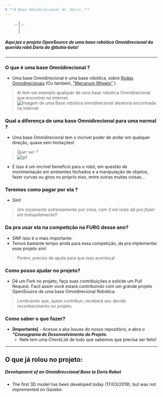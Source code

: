 ```yaml
---
# **A Base Omnidirecional da _Doris_!**
---
```

 
        __|__
          |
          |

   ##### *Aqui jaz o projeto OpenSource de uma base robótica Omnidirecional da querida robô Doris do @butia-bots!*

----

### O que é uma base Omnidirecional ?

- Uma base Omnidirecional é uma base robótica, sobre [Rodas Omnidirecionais](https://en.wikipedia.org/wiki/Omni_wheel) (Ou também, ["Mecanum Wheels"](https://en.wikipedia.org/wiki/Mecanum_wheel) ).

> Ai tem um exemplo qualquer de uma base robótica Omnidirecional que encontrei na internet:
> ![Imagem de uma Base robótica omnidirecional aleatória encontrada na internet](https://www.superdroidrobots.com/images/TP/TP-152-004.jpg)

### Qual a diferença de uma base Omnidirecional para uma normal ?

 - Uma base Omnidirecional tem o incrivel poder de andar em qualquer direção, quase sem limitações!

> _Quer ver ?_  
>  ![gif](https://www.gadgetify.com/wp-content/uploads/2017/04/03/nalma.gif)

 - E isso é um incrivel beneficio para o robô, em questão de movimentação em ambientes fechados e a manipulação de objetos, fazer curvas ou giros no próprio eixo, entre outras muitas coisas...
 
### Teremos como pagar por ela ?
 
  - Sim! 
  > _Um orçamento extremamente por cima, com 3 mil reais dá pra fazer ela tranquilamente!!_
  
### Da pra usar ela na competição na FURG desse ano?

  - SIM! Isso é o mais importante.
  - Temos bastante tempo ainda para essa competição, da pra implementar esse projeto sim!
  > Porém, preciso de ajuda para que isso aconteça!
  
### Como posso ajudar no projeto?

  - Dê um Fork no projeto, faça suas contribuições e solicite um Pull Request. Facil assim você estará contribuindo com um grande projeto OpenSource de uma base Omnidirecional Robótica.
  > Lembrando que, quem contribuir, receberá seu devido reconhecimento no projeto.
  
 ### Como saber o que fazer?
  - **[Importante]** - Acesse a aba Issues do nosso repositório, e abra o **_"Cronograma de Desenvolvimento do Projeto_**.
     - Nele tem uma CheckList de tudo que sabemos que precisa ser feito!
  
  ----
  
## O que já rolou no projeto:

##### Development of an Omnidireccional Base to Doris Robot

- The first 3D model has been developed today (17/03/2019), but was not impremented on Gazebo.
